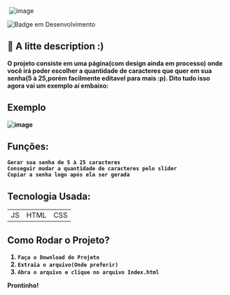 <img align="center"> ![image](https://user-images.githubusercontent.com/59092579/178814554-d4753f93-8bf5-4b5f-9129-b4620b1d43cc.png)
</img>

![Badge em Desenvolvimento](http://img.shields.io/static/v1?label=STATUS&message=Em%20Desenvolvimento&color=GREEN&style=for-the-badge)

## :hammer: A litte description :)


<strong>O projeto consiste em uma página(com design ainda em processo) onde você irá poder escolher a quantidade de caracteres que quer em sua senha(5 à 25,porém facilmente editavel para mais :p). Dito tudo isso agora vai um exemplo aí embaixo:<strong>

  
## Exemplo
  
  ![image](https://user-images.githubusercontent.com/59092579/178815530-b9c0345b-72e7-46cd-b447-7fa1a34c0b6b.png)
  
  ## Funções:
    Gerar sua senha de 5 à 25 caracteres
    Conseguir mudar a quantidade de caracteres pelo slider
    Copiar a senha logo após ela ser gerada
    


## Tecnologia Usada:

<table>
  <tr>
    <td>JS</td>
    <td>HTML</td>
    <td>CSS</td>
  </tr>
</table>


## Como Rodar o Projeto?

1) `Faça o Download do Projeto`
2) `Extraia o arquivo(Onde preferir)`
3) `Abra o arquivo e clique no arquivo Index.html`

Prontinho!

